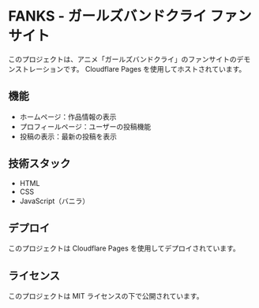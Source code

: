# FANKS - ガールズバンドクライ ファンサイト

このプロジェクトは、アニメ「ガールズバンドクライ」のファンサイトのデモンストレーションです。
Cloudflare Pages を使用してホストされています。

## 機能

- ホームページ：作品情報の表示
- プロフィールページ：ユーザーの投稿機能
- 投稿の表示：最新の投稿を表示

## 技術スタック

- HTML
- CSS
- JavaScript（バニラ）

## デプロイ

このプロジェクトは Cloudflare Pages を使用してデプロイされています。

## ライセンス

このプロジェクトは MIT ライセンスの下で公開されています。
